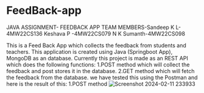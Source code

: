 # FeedBack-app
JAVA ASSIGNMENT- FEEDBACK APP
TEAM MEMBERS-Sandeep K L-4MW22CS136
             Keshava P  -4MW22CS079
             N K Sumanth-4MW22CS098

This is a Feed Back App which collects the feedback from students and teachers.
This application is created using Java (Springboot App), MongoDB as an database.
Currently this project is made as an REST API which does the following functions:
    1.POST method which will collect the feedback and post stores it in the database.
    2.GET method which will fetch the feedback from the database.
we have tested this using the Postman and here is the result of this:
 1.POST method
 ![Screenshot 2024-02-11 233933](https://github.com/sandeep-k-l/FeedBack-App/assets/159719547/492ca653-d043-462b-a4cb-dbf8af545301)
